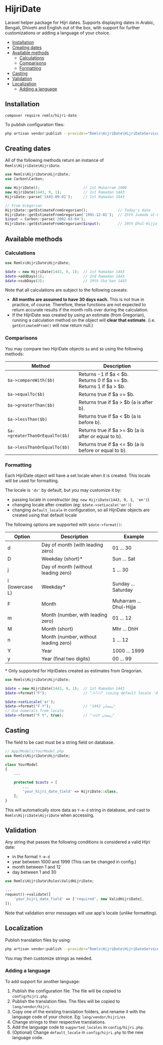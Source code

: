 <!-- omit in toc -->
# HijriDate

Laravel helper package for Hijri dates. Supports displaying dates in Arabic, Bengali, Dhivehi and English out of the box, with support for further customizations or adding a language of your choice.

- [Installation](#installation)
- [Creating dates](#creating-dates)
- [Available methods](#available-methods)
  - [Calculations](#calculations)
  - [Comparisons](#comparisons)
  - [Formatting](#formatting)
- [Casting](#casting)
- [Validation](#validation)
- [Localization](#localization)
  - [Adding a language](#adding-a-language)

## Installation

```
composer require remls/hijri-date
```

To publish configuration files:
```sh
php artisan vendor:publish --provider="Remls\HijriDate\HijriDateServiceProvider" --tag="config"
```

## Creating dates

All of the following methods return an instance of `Remls\HijriDate\HijriDate`.

```php
use Remls\HijriDate\HijriDate;
use Carbon\Carbon;

new HijriDate();                    // 1st Muharram 1000
new HijriDate(1443, 9, 1);          // 1st Ramadan 1443
HijriDate::parse('1443-09-01');     // 1st Ramadan 1443

// From Gregorian
HijriDate::getEstimateFromGregorian();              // Today's date
HijriDate::getEstimateFromGregorian('1991-12-01');  // 25th Jumada al-Ula 1412
$input = Carbon::parse('2002-03-04');
HijriDate::getEstimateFromGregorian($input);        // 20th Dhul-Hijja 1422
```

## Available methods

### Calculations

```php
use Remls\HijriDate\HijriDate;

$date = new HijriDate(1443, 9, 1);  // 1st Ramadan 1443
$date->addDays(1);                  // 2nd Ramadan 1443
$date->subDays(3);                  // 29th Sha'ban 1443
```

Note that all calculations are subject to the following caveats:
- **All months are assumed to have 30 days each.** This is not true in practice, of course. Therefore, these functions are not expected to return accurate results if the month rolls over during the calculation.
- If the HijriDate was created by using an estimate (from Gregorian), running a calculation method on the object will **clear that estimate**. (i.e. `getEstimatedFrom()` will now return null.)

### Comparisons

You may compare two HijriDate objects `$a` and `$b` using the following methods:

| Method | Description |
| --- | --- |
| `$a->compareWith($b)` | Returns -1 if $a < $b.<br>Returns 0 if $a == $b.<br>Returns 1 if $a > $b. |
| `$a->equalTo($b)` | Returns true if $a == $b. |
| `$a->greaterThan($b)` | Returns true if $a > $b (a is after b). |
| `$a->lessThan($b)` | Returns true if $a < $b (a is before b). |
| `$a->greaterThanOrEqualTo($b)` | Returns true if $a >= $b (a is after or equal to b). |
| `$a->lessThanOrEqualTo($b)` | Returns true if $a <= $b (a is before or equal to b). |

### Formatting

Each HijriDate object will have a set locale when it is created. This locale will be used for formatting.

The locale is `'dv'` by default, but you may customize it by:
- passing locale in constructor (eg: `new HijriDate(1443, 9, 1, 'en')`)
- changing locale after creation (eg: `$date->setLocale('en')`)
- changing `default_locale` in configuration, so all HijriDate objects are created using that default locale

The following options are supported with `$date->format()`:

| Option | Description | Example |
| --- | --- | --- |
| d | Day of month (with leading zero) | 01 ... 30 |
| D | Weekday (short)* | Sun ... Sat |
| j | Day of month (without leading zero) | 1 ... 30 |
| l<br>(lowercase L) | Weekday* | Sunday ... Saturday |
| F | Month | Muharram ... Dhul-Hijja |
| m | Month (number, with leading zero) | 01 ... 12 |
| M | Month (short) | Mhr ... DhH |
| n | Month (number, without leading zero) | 1 ... 12 |
| Y | Year | 1000 ... 1999 |
| y | Year (final two digits) | 00 ... 99 |

\* Only supported for HijriDates created as estimates from Gregorian.

```php
use Remls\HijriDate\HijriDate;

$date = new HijriDate(1443, 9, 1);  // 1st Ramadan 1443
$date->format("F");                 // "ރަމަޟާން" (using default locale 'dv')

$date->setLocale('ar');
$date->format("F Y");               // "رمضان 1443"
// Use numerals from locale
$date->format("F Y", true);         // "رمضان ١٤٤٣"
```


## Casting

The field to be cast must be a string field on database.

```php
// App/Models/YourModel.php
use Remls\HijriDate\HijriDate;

class YourModel
{
    ...

    protected $casts = [
        ...
        'your_hijri_date_field' => HijriDate::class,
    ];
}
```

This will automatically store data as `Y-m-d` string in database, and cast to `Remls\HijriDate\HijriDate` when accessing.

## Validation

Any string that passes the following conditions is considered a valid Hijri date:
- in the format `Y-m-d`
- year between 1000 and 1999 (This can be changed in config.)
- month between 1 and 12
- day between 1 and 30

```php
use Remls\HijriDate\Rules\ValidHijriDate;

...
request()->validate([
    'your_hijri_date_field' => ['required', new ValidHijriDate],
]);
```

Note that validation error messages will use app's locale (unlike formatting).

## Localization

Publish translation files by using:
```sh
php artisan vendor:publish --provider="Remls\HijriDate\HijriDateServiceProvider" --tag="lang"
```

You may then customize strings as needed.

### Adding a language

To add support for another language:
1. Publish the configuration file. The file will be copied to `config/hijri.php`.
2. Publish the translation files. The files will be copied to `lang/vendor/hijri`.
3. Copy one of the existing translation folders, and rename it with the language code of your choice. Eg: `lang/vendor/hijri/es`
4. Change strings to their respective translations.
5. Add the language code to `supported_locales` in `config/hijri.php`.
6. (Optional) Change `default_locale` in `config/hijri.php` to the new language code.

